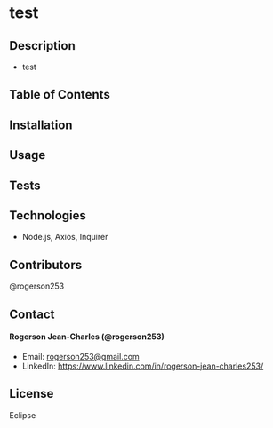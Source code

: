 # test
  ## Description
  * test

  ## Table of Contents

  ## Installation

  ## Usage

  ## Tests
  
  ## Technologies
  * Node.js, Axios, Inquirer

  ## Contributors
  @rogerson253
  
  ## Contact
  
  #### Rogerson Jean-Charles (@rogerson253)
  * Email: [rogerson253@gmail.com](rogerson253@gmail.com)
  * LinkedIn: https://www.linkedin.com/in/rogerson-jean-charles253/
  
  ## License
  Eclipse